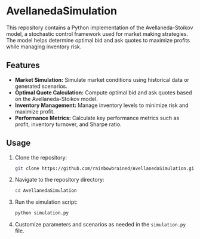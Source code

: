 # AvellanedaSimulation

This repository contains a Python implementation of the Avellaneda-Stoikov model, a stochastic control framework used for market making strategies. The model helps determine optimal bid and ask quotes to maximize profits while managing inventory risk.

## Features

- **Market Simulation:** Simulate market conditions using historical data or generated scenarios.
- **Optimal Quote Calculation:** Compute optimal bid and ask quotes based on the Avellaneda-Stoikov model.
- **Inventory Management:** Manage inventory levels to minimize risk and maximize profit.
- **Performance Metrics:** Calculate key performance metrics such as profit, inventory turnover, and Sharpe ratio.

## Usage

1. Clone the repository:
   ```bash
   git clone https://github.com/rainbowbrained/AvellanedaSimulation.git
   ```

2. Navigate to the repository directory:
   ```bash
   cd AvellanedaSimulation
   ```

3. Run the simulation script:
   ```bash
   python simulation.py
   ```

4. Customize parameters and scenarios as needed in the `simulation.py` file.
